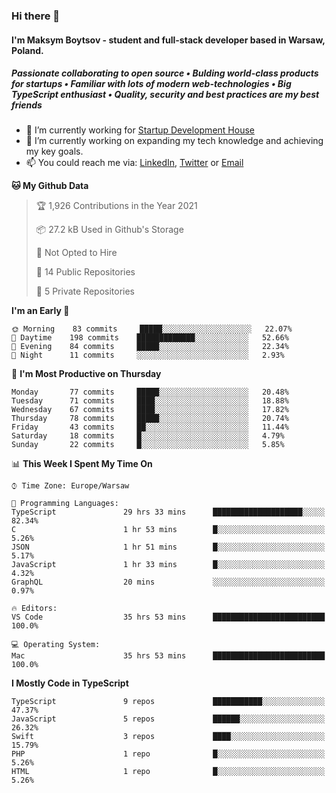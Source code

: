 ### Hi there 👋
#### I'm Maksym Boytsov - student and full-stack developer based in Warsaw, Poland.

##### Passionate collaborating to open source • Bulding world-class products for startups • Familiar with lots of modern web-technologies • Big TypeScript enthusiast • Quality, security and best practices are my best friends

- 💼 I’m currently working for [Startup Development House](https://start-up.house/en)
- 🔭 I’m currently working on expanding my tech knowledge and achieving my key goals.
- 📫 You could reach me via: [LinkedIn](https://www.linkedin.com/in/maksym-boytsov/), [Twitter](https://twitter.com/maksymboytsov) or [Email](mailto:maksym.boytsov@gmail.com?subject=[GitHub])

<!--START_SECTION:waka-->
**🐱 My Github Data** 

> 🏆 1,926 Contributions in the Year 2021
 > 
> 📦 27.2 kB Used in Github's Storage 
 > 
> 🚫 Not Opted to Hire
 > 
> 📜 14 Public Repositories 
 > 
> 🔑 5 Private Repositories  
 > 
**I'm an Early 🐤** 

```text
🌞 Morning    83 commits     █████░░░░░░░░░░░░░░░░░░░░   22.07% 
🌆 Daytime    198 commits    █████████████░░░░░░░░░░░░   52.66% 
🌃 Evening    84 commits     █████░░░░░░░░░░░░░░░░░░░░   22.34% 
🌙 Night      11 commits     ░░░░░░░░░░░░░░░░░░░░░░░░░   2.93%

```
📅 **I'm Most Productive on Thursday** 

```text
Monday       77 commits     █████░░░░░░░░░░░░░░░░░░░░   20.48% 
Tuesday      71 commits     ████░░░░░░░░░░░░░░░░░░░░░   18.88% 
Wednesday    67 commits     ████░░░░░░░░░░░░░░░░░░░░░   17.82% 
Thursday     78 commits     █████░░░░░░░░░░░░░░░░░░░░   20.74% 
Friday       43 commits     ██░░░░░░░░░░░░░░░░░░░░░░░   11.44% 
Saturday     18 commits     █░░░░░░░░░░░░░░░░░░░░░░░░   4.79% 
Sunday       22 commits     █░░░░░░░░░░░░░░░░░░░░░░░░   5.85%

```


📊 **This Week I Spent My Time On** 

```text
⌚︎ Time Zone: Europe/Warsaw

💬 Programming Languages: 
TypeScript               29 hrs 33 mins      ████████████████████░░░░░   82.34% 
C                        1 hr 53 mins        █░░░░░░░░░░░░░░░░░░░░░░░░   5.26% 
JSON                     1 hr 51 mins        █░░░░░░░░░░░░░░░░░░░░░░░░   5.17% 
JavaScript               1 hr 33 mins        █░░░░░░░░░░░░░░░░░░░░░░░░   4.32% 
GraphQL                  20 mins             ░░░░░░░░░░░░░░░░░░░░░░░░░   0.97%

🔥 Editors: 
VS Code                  35 hrs 53 mins      █████████████████████████   100.0%

💻 Operating System: 
Mac                      35 hrs 53 mins      █████████████████████████   100.0%

```

**I Mostly Code in TypeScript** 

```text
TypeScript               9 repos             ███████████░░░░░░░░░░░░░░   47.37% 
JavaScript               5 repos             ██████░░░░░░░░░░░░░░░░░░░   26.32% 
Swift                    3 repos             ████░░░░░░░░░░░░░░░░░░░░░   15.79% 
PHP                      1 repo              █░░░░░░░░░░░░░░░░░░░░░░░░   5.26% 
HTML                     1 repo              █░░░░░░░░░░░░░░░░░░░░░░░░   5.26%

```



<!--END_SECTION:waka-->
